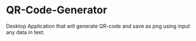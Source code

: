 # QR-Code-Generator
Desktop Application that will generate QR-code and save as png using input any data in text.

